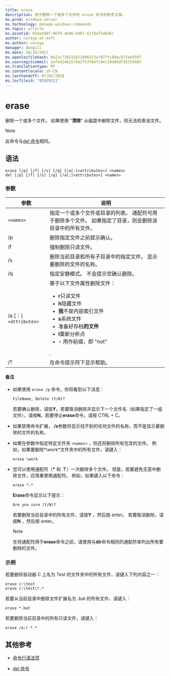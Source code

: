 ```yaml
---
title: erase
description: 用于删除一个或多个文件的 erase 命令的参考文章。
ms.prod: windows-server
ms.technology: manage-windows-commands
ms.topic: article
ms.assetid: 024a4d0f-8679-4e06-b46f-61fdaf5464bc
author: coreyp-at-msft
ms.author: coreyp
manager: dongill
ms.date: 10/16/2017
ms.openlocfilehash: 0a22c738215671096373a7077fc89ac87fe03597
ms.sourcegitcommit: 2afed2461574a3f53f84fc9ec28d86df3b335685
ms.translationtype: MT
ms.contentlocale: zh-CN
ms.lasthandoff: 07/02/2020
ms.locfileid: "85929311"
---
```

# <a name="erase"></a>erase

删除一个或多个文件。 如果使用 "**清除**" 从磁盘中删除文件，则无法检索该文件。

> [!NOTE]
> 此命令与[del 命令](del.md)相同。


## <a name="syntax"></a>语法

```
erase [/p] [/f] [/s] [/q] [/a[:]<attributes>] <names>
del [/p] [/f] [/s] [/q] [/a[:]<attributes>] <names>
```

### <a name="parameters"></a>参数

| 参数 | 说明 |
| --------- | ----------- |
| `<names>` | 指定一个或多个文件或目录的列表。 通配符可用于删除多个文件。 如果指定了目录，则会删除该目录中的所有文件。 |
| /p | 删除指定文件之前提示确认。 |
| /f | 强制删除只读文件。 |
| /s | 删除当前目录和所有子目录中的指定文件。 显示要删除的文件的名称。 |
| /q | 指定安静模式。 不会提示您确认删除。 |
| /a [：]`<attributes>` | 基于以下文件属性删除文件：<ul><li>**r**只读文件</li><li>**h**隐藏文件</li><li>**我**不是内容索引文件</li><li>**s**系统文件</li><li>准备好存档**的文件**</li><li>**l**重新分析点</li><li>**-** 用作前缀，即 "not"</li></ul>. |
| /? | 在命令提示符下显示帮助。 |

#### <a name="remarks"></a>备注

- 如果使用 `erase /p` 命令，你将看到以下消息：

    `FileName, Delete (Y/N)?`

    若要确认删除，请按**Y**。若要取消删除并显示下一个文件名（如果指定了一组文件），请按**N**。若要停止**erase**命令，请按 CTRL + C。

- 如果禁用命令扩展， **/s**参数将显示找不到的任何文件的名称，而不是显示要删除的文件的名称。

- 如果在参数中指定特定文件夹 `<names>` ，则还将删除所有包含的文件。 例如，如果要删除*\work*文件夹中的所有文件，请键入：

  ```
  erase \work
  ```

- 您可以使用通配符（**&#42;** 和 **？**）一次删除多个文件。 但是，若要避免无意中删除文件，应慎重使用通配符。 例如，如果键入以下命令：

  ```
  erase *.*
  ```

  **Erase**命令显示以下提示：

  `Are you sure (Y/N)?`

  若要删除当前目录中的所有文件，请按**Y** ，然后按 enter。 若要取消删除，请按**N** ，然后按 enter。

  > [!NOTE]
  > 在将通配符用于**erase**命令之前，请使用与**dir**命令相同的通配符来列出所有要删除的文件。

### <a name="examples"></a>示例

若要删除驱动器 C 上名为 Test 的文件夹中的所有文件，请键入下列内容之一：

```
erase c:\test
erase c:\test\*.*
```

若要从当前目录中删除文件扩展名为 .bat 的所有文件，请键入：

```
erase *.bat
```

若要删除当前目录中的所有只读文件，请键入：

```
erase /a:r *.*
```

## <a name="additional-references"></a>其他参考

- [命令行语法项](command-line-syntax-key.md)

- [del 命令](del.md)